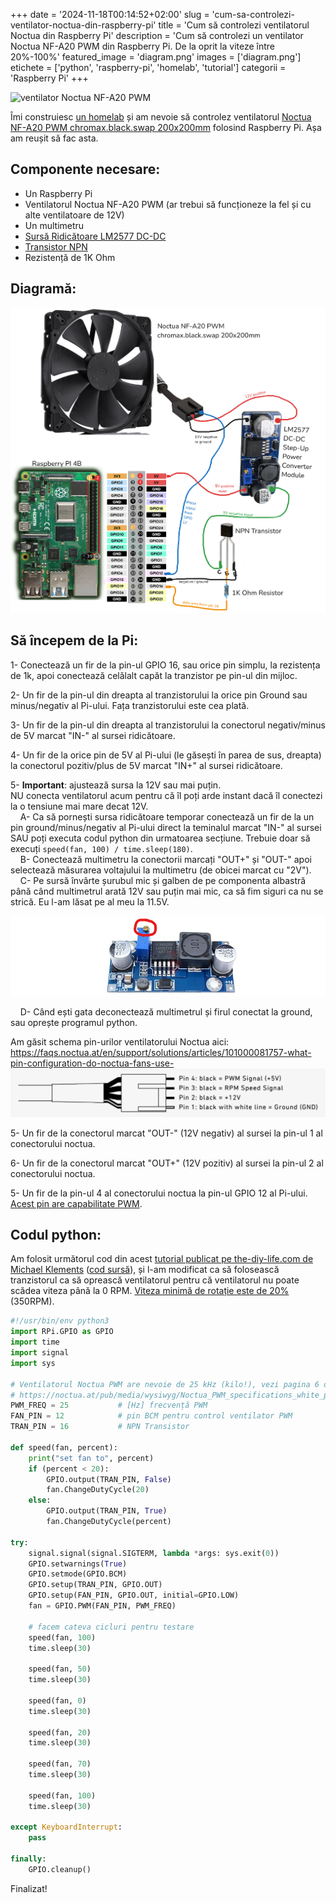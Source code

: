 +++
date = '2024-11-18T00:14:52+02:00'
slug = 'cum-sa-controlezi-ventilator-noctua-din-raspberry-pi'
title = 'Cum să controlezi ventilatorul Noctua din Raspberry Pi'
description = 'Cum să controlezi un ventilator Noctua NF-A20 PWM din Raspberry Pi. De la oprit la viteze între 20%-100%'
featured_image = 'diagram.png'
images = ['diagram.png']
etichete = ['python', 'raspberry-pi', 'homelab', 'tutorial']
categorii = 'Raspberry Pi'
+++

![ventilator Noctua NF-A20 PWM](noctua-pwm-pi-ezgif.com-optimize.gif)

Îmi construiesc [un homelab](/ro/posts/minipc-rack-partea-1/) și am nevoie să controlez ventilatorul [Noctua NF-A20 PWM chromax.black.swap 200x200mm](https://noctua.at/en/nf-a20-pwm-chromax-black-swap) folosind Raspberry Pi. Așa am reușit să fac asta.

## Componente necesare:

- Un Raspberry Pi
- Ventilatorul Noctua NF-A20 PWM (ar trebui să funcționeze la fel și cu alte ventilatoare de 12V)
- Un multimetru
- [Sursă Ridicătoare LM2577 DC-DC](https://www.optimusdigital.ro/ro/surse-ridicatoare-reglabile/12534-sursa-ridicatoare-lm2577-dc-dc.html)
- [Transistor NPN](https://www.optimusdigital.ro/ro/componente-electronice-tranzistoare/935-tranzistor-s9013-npn-50-pcs-set.html)
- Rezistență de 1K Ohm

## Diagramă:

![imagine diagramă](diagram.png)

## Să începem de la Pi:

1- Conectează un fir de la pin-ul GPIO 16, sau orice pin simplu, la rezistența de 1k, apoi conectează celălalt capăt la tranzistor pe pin-ul din mijloc.

2- Un fir de la pin-ul din dreapta al tranzistorului la orice pin Ground sau minus/negativ al Pi-ului. Fața tranzistorului este cea plată.

3- Un fir de la pin-ul din dreapta al tranzistorului la conectorul negativ/minus de 5V marcat "IN-" al sursei ridicătoare.

4- Un fir de la orice pin de 5V al Pi-ului (le găsești în parea de sus, dreapta) la conectorul pozitiv/plus de 5V marcat "IN+" al sursei ridicătoare.

5- **Important**: ajustează sursa la 12V sau mai puțin.
<br/>NU conecta ventilatorul acum pentru că îl poți arde instant dacă îl conectezi la o tensiune mai mare decat 12V.
<br/>&nbsp;&nbsp;&nbsp; A- Ca să pornești sursa ridicătoare temporar conectează un fir de la un pin ground/minus/negativ al Pi-ului direct la teminalul marcat "IN-" al sursei SAU poți executa codul python din urmatoarea secțiune. Trebuie doar să execuți `speed(fan, 100) / time.sleep(180)`.
<br/>&nbsp;&nbsp;&nbsp; B- Conectează multimetru la conectorii marcați "OUT+" și "OUT-" apoi selectează măsurarea voltajului la multimetru (de obicei marcat cu "2V").
<br/>&nbsp;&nbsp;&nbsp; C- Pe sursă învârte șurubul mic și galben de pe componenta albastră până când multimetrul arată 12V sau puțin mai mic, ca să fim siguri ca nu se strică. Eu l-am lăsat pe al meu la 11.5V.

![șurubel de ajustare tensiune sursă](power-converter-nob.png)

&nbsp;&nbsp;&nbsp; D- Când ești gata deconectează multimetrul și firul conectat la ground, sau oprește programul python.

Am găsit schema pin-urilor ventilatorului Noctua aici:
https://faqs.noctua.at/en/support/solutions/articles/101000081757-what-pin-configuration-do-noctua-fans-use-
![schemă pin-uri noctua](noctua-pinout.png)

5- Un fir de la conectorul marcat "OUT-" (12V negativ) al sursei la pin-ul 1 al conectorului noctua.

6- Un fir de la conectorul marcat "OUT+" (12V pozitiv) al sursei la pin-ul 2 al conectorului noctua.

5- Un fir de la pin-ul 4 al conectorului noctua la pin-ul GPIO 12 al Pi-ului. [Acest pin are capabilitate PWM](https://pinout.xyz/pinout/pin32_gpio12/).

## Codul python:

Am folosit următorul cod din acest [tutorial publicat pe the-diy-life.com de Michael Klements](https://www.the-diy-life.com/connecting-a-pwm-fan-to-a-raspberry-pi/) ([cod sursă](https://github.com/mklements/PWMFanControl/blob/main/FanProportional.py)), și l-am modificat ca să folosească tranzistorul ca să oprească ventilatorul pentru că ventilatorul nu poate scădea viteza până la 0 RPM. [Viteza minimă de rotație este de 20%](https://noctua.at/en/nf-a20-pwm-chromax-black-swap/specification) (350RPM).

```python
#!/usr/bin/env python3
import RPi.GPIO as GPIO
import time
import signal
import sys

# Ventilatorul Noctua PWM are nevoie de 25 kHz (kilo!), vezi pagina 6 de pe:
# https://noctua.at/pub/media/wysiwyg/Noctua_PWM_specifications_white_paper.pdf
PWM_FREQ = 25           # [Hz] frecvență PWM
FAN_PIN = 12            # pin BCM pentru control ventilator PWM
TRAN_PIN = 16           # NPN Transistor

def speed(fan, percent):
    print("set fan to", percent)
    if (percent < 20):
        GPIO.output(TRAN_PIN, False)
        fan.ChangeDutyCycle(20)
    else:
        GPIO.output(TRAN_PIN, True)
        fan.ChangeDutyCycle(percent)

try:
    signal.signal(signal.SIGTERM, lambda *args: sys.exit(0))
    GPIO.setwarnings(True)
    GPIO.setmode(GPIO.BCM)
    GPIO.setup(TRAN_PIN, GPIO.OUT)
    GPIO.setup(FAN_PIN, GPIO.OUT, initial=GPIO.LOW)
    fan = GPIO.PWM(FAN_PIN, PWM_FREQ)

    # facem cateva cicluri pentru testare
    speed(fan, 100)
    time.sleep(30)

    speed(fan, 50)
    time.sleep(30)

    speed(fan, 0)
    time.sleep(30)

    speed(fan, 20)
    time.sleep(30)

    speed(fan, 70)
    time.sleep(30)

    speed(fan, 100)
    time.sleep(30)

except KeyboardInterrupt:
    pass

finally:
    GPIO.cleanup()
```

Finalizat!
